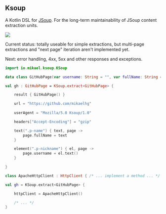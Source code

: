 ## Ksoup

A Kotlin DSL for [JSoup](https://jsoup.org/).
For the long-term maintainability of JSoup content extraction units.

[![](https://jitpack.io/v/mikaelhg/ksoup.svg)](https://jitpack.io/#mikaelhg/ksoup)

Current status: totally useable for simple extractions, 
but multi-page extractions and "next page" iteration aren't implemented yet.

Next: error handling, 4xx, 5xx and other responses and exceptions.

```kotlin
import io.mikael.ksoup.KSoup

data class GitHubPage(var username: String = "", var fullName: String = "")

val gh : GitHubPage = KSoup.extract<GitHubPage> {

    result { GitHubPage() }

    url = "https://github.com/mikaelhg"
    
    userAgent = "Mozilla/5.0 Ksoup/1.0"

    headers["Accept-Encoding"] = "gzip"

    text(".p-name") { text, page ->
        page.fullName = text
    }

    element(".p-nickname") { el, page ->
        page.username = el.text()
    }

}

class ApacheHttpClient : HttpClient { /* ... implement a method ... */ }

val gh = KSoup.extract<GitHubPage> {

    httpClient = ApacheHttpClient()

    /* ... */
}
```
